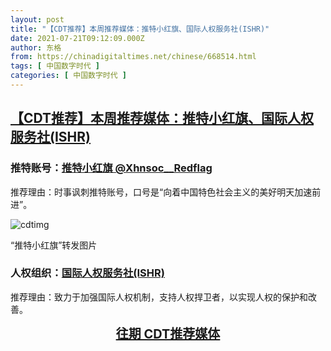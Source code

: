 ```yaml
---
layout: post
title: "【CDT推荐】本周推荐媒体：推特小红旗、国际人权服务社(ISHR)"
date: 2021-07-21T09:12:09.000Z
author: 东格
from: https://chinadigitaltimes.net/chinese/668514.html
tags: [ 中国数字时代 ]
categories: [ 中国数字时代 ]
---
```

<!--1626858729000-->
[【CDT推荐】本周推荐媒体：推特小红旗、国际人权服务社(ISHR)](https://chinadigitaltimes.net/chinese/668514.html)
------

<div>
<h3><strong>推特账号：<a href="https://twitter.com/Xhnsoc__Redflag">推特小红旗 @Xhnsoc__Redflag</a></strong></h3><p>推荐理由：时事讽刺推特账号，口号是“向着中国特色社会主义的美好明天加速前进”。</p><p><img src="https://chinadigitaltimes.net/chinese/files/2021/07/郑州洪水.jpg" alt="cdtimg" /></p><div class="ts">“推特小红旗”转发图片</div></p><h3><strong>人权组织：<a href="https://ishr.org/">国际人权服务社(ISHR)</a></strong></h3><p>推荐理由：致力于加强国际人权机制，支持人权捍卫者，以实现人权的保护和改善。</p><div style="text-align:center;font-size:20px;font-weight:bold"><a href="https://chinadigitaltimes.net/chinese/media-recommendations">往期 CDT推荐媒体 </a></div>
</div>
